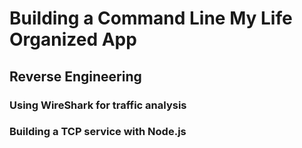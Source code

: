 # Building a Command Line My Life Organized App

## Reverse Engineering

### Using WireShark for traffic analysis

### Building a TCP service with Node.js
